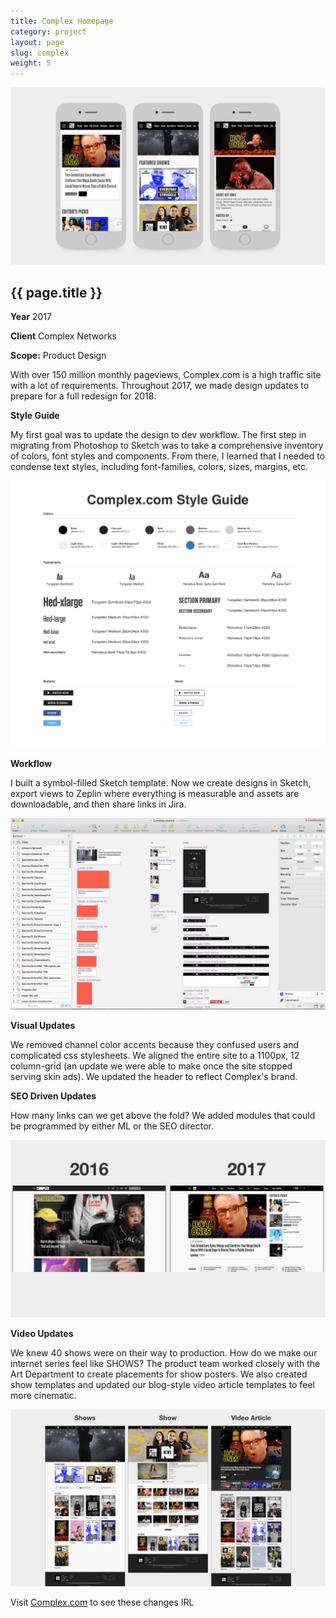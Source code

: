 ```yaml
---
title: Complex Homepage
category: project
layout: page
slug: complex
weight: 5
---
```


<section>
  <img src="/assets/project/complex-1.png" alt="">
</section>
<section>
  <h2>{{ page.title }}</h2>
  <p><strong>Year</strong> 2017</p>
  <p><strong>Client</strong> Complex Networks</p>
  <p><strong>Scope:</strong> Product Design</p>
  <p>With over 150 million monthly pageviews, Complex.com is a high traffic site with a lot of requirements.  Throughout 2017, we made design updates to prepare for a full redesign for 2018.</p>
</section>
<section>
  <p><strong>Style Guide</strong></p>
  <p>My first goal was to update the design to dev workflow. The first step in migrating from Photoshop to Sketch was to take a comprehensive inventory of colors, font styles and components. From there, I learned that I needed to condense text styles, including font-families, colors, sizes, margins, etc.</p>
  <img src="/assets/project/complex-2.png" alt="">
</section>
<section>
  <p><strong>Workflow</strong></p>
  <p>I built a symbol-filled Sketch template. Now we create designs in Sketch, export views to Zeplin where everything is measurable and assets are downloadable, and then share links in Jira.</p>
  <img src="/assets/project/complex-3.png" alt="">
</section>
<section>
  <p><strong>Visual Updates</strong></p>
  <p>We removed channel color accents because they confused users and complicated css stylesheets. We aligned the entire site to a 1100px, 12 column-grid (an update we were able to make once the site stopped serving skin ads). We updated the header to reflect Complex's brand.</p>
  <p><strong>SEO Driven Updates</strong></p>
  <p>How many links can we get above the fold? We added modules that could be programmed by either ML or the SEO director.</p>
</section>
<section>
  <img src="/assets/project/complex-4.png" alt="">
</section>
<section>
  <p><strong>Video Updates</strong></p>
  <p>We knew 40 shows were on their way to production. How do we make our internet series feel like SHOWS? The product team worked closely with the Art Department to create placements for show posters. We also created show templates and updated our blog-style video article templates to feel more cinematic.</p>
</section>
<section>
  <img src="/assets/project/complex-5.png" alt="">
</section>
<section class="cta">
  <p>Visit <a href="http://complex.com" target="_blank">Complex.com</a> to see these changes IRL</p>
</section>
